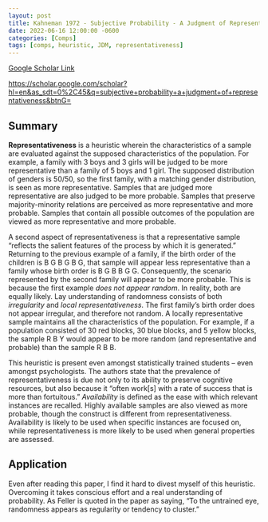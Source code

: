 ```yaml
---
layout: post
title: Kahneman 1972 - Subjective Probability - A Judgment of Representativeness
date: 2022-06-16 12:00:00 -0600
categories: [Comps]
tags: [comps, heuristic, JDM, representativeness]
---
```


[Google Scholar Link](https://scholar.google.com/scholar?hl=en&as_sdt=0%2C45&q=subjective+probability+a+judgment+of+representativeness&btnG=)

https://scholar.google.com/scholar?hl=en&as_sdt=0%2C45&q=subjective+probability+a+judgment+of+representativeness&btnG=

## Summary
**Representativeness** is a heuristic wherein the characteristics of a sample are evaluated against the supposed characteristics of the population.  For example, a family with 3 boys and 3 girls will be judged to be more representative than a family of 5 boys and 1 girl.  The supposed distribution of genders is 50/50, so the first family, with a matching gender distribution, is seen as more representative.  Samples that are judged more representative are also judged to be more probable.  Samples that preserve majority-minority relations are perceived as more representative and more probable.  Samples that contain all possible outcomes of the population are viewed as more representative and more probable.

A second aspect of representativeness is that a representative sample “reflects the salient features of the process by which it is generated.”  Returning to the previous example of a family, if the birth order of the children is B G B G B G, that sample will appear less representative than a family whose birth order is B G B B G G.  Consequently, the scenario represented by the second family will appear to be more probable.  This is because the first example _does not appear random_.  In reality, both are equally likely.  Lay understanding of randomness consists of both _irregularity_ and _local representativeness_.  The first family’s birth order does not appear irregular, and therefore not random.  A locally representative sample maintains all the characteristics of the population.  For example, if a population consisted of 30 red blocks, 30 blue blocks, and 5 yellow blocks, the sample R B Y would appear to be more random (and representative and probable) than the sample R B B.

This heuristic is present even amongst statistically trained students – even amongst psychologists.  The authors state that the prevalence of representativeness is due not only to its ability to preserve cognitive resources, but also because it “often work[s] with a rate of success that is more than fortuitous.”  _Availability_ is defined as the ease with which relevant instances are recalled.  Highly available samples are also viewed as more probable, though the construct is different from representativeness.  Availability is likely to be used when specific instances are focused on, while representativeness is more likely to be used when general properties are assessed.

## Application
Even after reading this paper, I find it hard to divest myself of this heuristic.  Overcoming it takes conscious effort and a real understanding of probability.  As Feller is quoted in the paper as saying, “To the untrained eye, randomness appears as regularity or tendency to cluster.”
